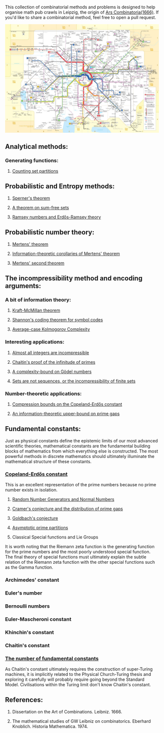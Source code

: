 This collection of combinatorial methods and problems is designed to help organise math pub crawls in Leipzig, the origin of [Ars Combinatoria(1666)](https://www.math.ucla.edu/~pak/hidden/papers/Quotes/Leibniz-Arte-Combinatoria.pdf). If you'd like to share a combinatorial method, feel free to open a pull request.  

![alt text](https://raw.githubusercontent.com/AidanRocke/zen_of_combinatorics/master/images/leipzig_map.jpeg)

## Analytical methods:

### Generating functions:

1. [Counting set partitions](https://keplerlounge.com/statistical/physics/2021/05/02/dobinski-partitions.html)

## Probabilistic and Entropy methods:

1. [Sperner's theorem](https://keplerlounge.com/combinatorics/2021/05/04/sperner-families.html)

2. [A theorem on sum-free sets](https://keplerlounge.com/combinatorics/2021/05/22/sum-free.html)

3. [Ramsey numbers and Erdős-Ramsey theory](https://keplerlounge.com/combinatorics/2021/05/26/ramsey-theory.html)

## Probabilistic number theory:

1. [Mertens' theorem](https://keplerlounge.com/number/theory/2021/05/23/mertens-theorem.html)

2. [Information-theoretic corollaries of Mertens' theorem](https://keplerlounge.com/information-theory/2021/05/25/mertens-pnt.html)

3. [Mertens' second theorem](https://keplerlounge.com/number-theory/2021/05/30/mertens-second.html)

## The incompressibility method and encoding arguments:

### A bit of information theory:

1. [Kraft-McMillan theorem](https://keplerlounge.com/information-theory/2021/05/13/kraft-mcmillan-theorem.html)

2. [Shannon's coding theorem for symbol codes](https://keplerlounge.com/information-theory/2021/05/13/kraft-mcmillan.html)

3. [Average-case Kolmogorov Complexity](https://keplerlounge.com/information-theory/2021/05/14/shannon-kolmogorov.html)

### Interesting applications:

1. [Almost all integers are incompressible](https://keplerlounge.com/information-theory/2021/04/26/incompressible-integers.html)

2. [Chaitin's proof of the infinitude of primes](https://keplerlounge.com/information-theory/2021/04/27/AIT-counting-primes.html)

3. [A complexity-bound on Gödel numbers](https://keplerlounge.com/formal/systems/2021/05/11/godel-numbers.html)

4. [Sets are not sequences, or the incompressibility of finite sets](https://keplerlounge.com/information/theory/2021/05/18/compressing-finite-sets.html)

### Number-theoretic applications:

1. [Compression bounds on the Copeland-Erdős constant](https://keplerlounge.com/information-theory/2021/05/11/copeland-erdos.html)

2. [An information-theoretic upper-bound on prime gaps](https://keplerlounge.com/information/theory/2021/05/19/cramer-model.html)

## Fundamental constants:

Just as physical constants define the epistemic limits of our most advanced scientific theories, mathematical
constants are the fundamental building blocks of mathematics from which everything else is constructed. The
most powerful methods in discrete mathematics should ultimately illuminate the mathematical structure of
these constants.

### [Copeland-Erdős constant](https://www.renyi.hu/~p_erdos/1946-01.pdf)

This is an excellent representation of the prime numbers because no prime number exists
in isolation.

1. [Random Number Generators and Normal Numbers](https://www.davidhbailey.com/dhbpapers/bcnormal-em.pdf)

2. [Cramer's conjecture and the distribution of prime gaps](https://dms.umontreal.ca/~andrew/PDF/cramer.pdf)

3. [Goldbach's conjecture](https://mathworld.wolfram.com/GoldbachConjecture.html)

4. [Asymptotic prime partitions](https://arxiv.org/pdf/1609.06497.pdf)

5. Classical Special functions and Lie Groups

It is worth noting that the Riemann zeta function is the generating function for the prime numbers and the most poorly
understood special function. The final theory of special functions must ultimately explain the subtle relation of the
Riemann zeta function with the other special functions such as the Gamma function.

### Archimedes' constant

### Euler's number

### Bernoulli numbers

### Euler-Mascheroni constant

### Khinchin's constant

### Chaitin's constant

### [The number of fundamental constants](https://arxiv.org/pdf/physics/0110060.pdf)

As Chaitin's constant ultimately requires the construction of super-Turing machines,
it is implicitly related to the Physical Church-Turing thesis and exploring it carefully
will probably require going beyond the Standard Model. Civilisations within the Turing
limit don't know Chaitin's constant.

## References:

1. Dissertation on the Art of Combinations. Leibniz. 1666.

2. The mathematical studies of GW Leibniz on combinatorics. Eberhard Knoblich. Historia Mathematica. 1974.  
